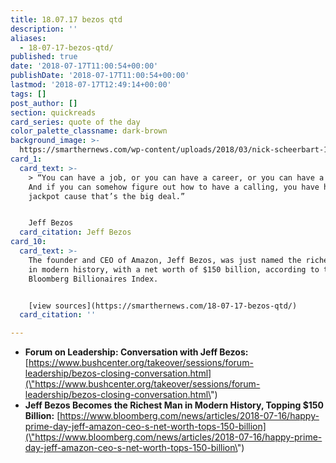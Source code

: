 ```yaml
---
title: 18.07.17 bezos qtd
description: ''
aliases:
  - 18-07-17-bezos-qtd/
published: true
date: '2018-07-17T11:00:54+00:00'
publishDate: '2018-07-17T11:00:54+00:00'
lastmod: '2018-07-17T12:49:14+00:00'
tags: []
post_author: []
section: quickreads
card_series: quote of the day
color_palette_classname: dark-brown
background_image: >-
  https://smarthernews.com/wp-content/uploads/2018/03/nick-scheerbart-15637-unsplash-scaled.jpg
card_1:
  card_text: >-
    > “You can have a job, or you can have a career, or you can have a calling.A
    And if you can somehow figure out how to have a calling, you have hit the
    jackpot cause that’s the big deal.”


    Jeff Bezos
  card_citation: Jeff Bezos
card_10:
  card_text: >-
    The founder and CEO of Amazon, Jeff Bezos, was just named the richest person
    in modern history, with a net worth of $150 billion, according to the
    Bloomberg Billionaires Index.


    [view sources](https://smarthernews.com/18-07-17-bezos-qtd/)
  card_citation: ''

---
```

*   **Forum on Leadership: Conversation with Jeff Bezos:**  
    [https://www.bushcenter.org/takeover/sessions/forum-leadership/bezos-closing-conversation.html](\"https://www.bushcenter.org/takeover/sessions/forum-leadership/bezos-closing-conversation.html\")
*   **Jeff Bezos Becomes the Richest Man in Modern History, Topping $150 Billion:** [https://www.bloomberg.com/news/articles/2018-07-16/happy-prime-day-jeff-amazon-ceo-s-net-worth-tops-150-billion](\"https://www.bloomberg.com/news/articles/2018-07-16/happy-prime-day-jeff-amazon-ceo-s-net-worth-tops-150-billion\")